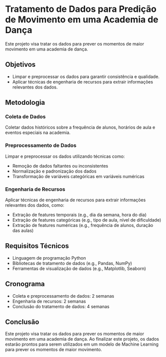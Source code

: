 <!DOCTYPE html>
<html>
<body>
    <h1>Tratamento de Dados para Predição de Movimento em uma Academia de Dança</h1>
    <p>Este projeto visa tratar os dados para prever os momentos de maior movimento em uma academia de dança.</p>
    <h2>Objetivos</h2>
    <ul>
        <li>Limpar e preprocessar os dados para garantir consistência e qualidade.</li>
        <li>Aplicar técnicas de engenharia de recursos para extrair informações relevantes dos dados.</li>
    </ul>
    <h2>Metodologia</h2>
    <h3>Coleta de Dados</h3>
    <p>Coletar dados históricos sobre a frequência de alunos, horários de aula e eventos especiais na academia.</p>
    <h3>Preprocessamento de Dados</h3>
    <p>Limpar e preprocessar os dados utilizando técnicas como:</p>
    <ul>
        <li>Remoção de dados faltantes ou inconsistentes</li>
        <li>Normalização e padronização dos dados</li>
        <li>Transformação de variáveis categóricas em variáveis numéricas</li>
    </ul>
    <h3>Engenharia de Recursos</h3>
    <p>Aplicar técnicas de engenharia de recursos para extrair informações relevantes dos dados, como:</p>
    <ul>
        <li>Extração de features temporais (e.g., dia da semana, hora do dia)</li>
        <li>Extração de features categóricas (e.g., tipo de aula, nível de dificuldade)</li>
        <li>Extração de features numéricas (e.g., frequência de alunos, duração das aulas)</li>
    </ul>
    <h2>Requisitos Técnicos</h2>
    <ul>
        <li>Linguagem de programação Python</li>
        <li>Bibliotecas de tratamento de dados (e.g., Pandas, NumPy)</li>
        <li>Ferramentas de visualização de dados (e.g., Matplotlib, Seaborn)</li>
    </ul>
    <h2>Cronograma</h2>
    <ul>
        <li>Coleta e preprocessamento de dados: 2 semanas</li>
        <li>Engenharia de recursos: 2 semanas</li>
        <li>Conclusão do tratamento de dados: 4 semanas</li>
    </ul>
    <h2>Conclusão</h2>
    <p>Este projeto visa tratar os dados para prever os momentos de maior movimento em uma academia de dança. Ao finalizar este projeto, os dados estarão prontos para serem utilizados em um modelo de Machine Learning para prever os momentos de maior movimento.</p>

